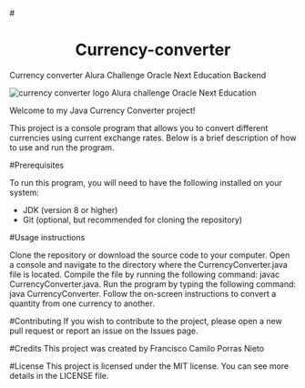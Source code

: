 #<h1 align="center"> Currency-converter</h1>
Currency converter Alura Challenge Oracle Next Education Backend 

![currency converter logo Alura challenge Oracle Next Education](https://user-images.githubusercontent.com/112147679/220490844-6734c566-7c3c-429f-b173-fb9b232263f7.png)

Welcome to my Java Currency Converter project!

This project is a console program that allows you to convert different currencies using current exchange rates. Below is a brief description of how to use and run the program.

#Prerequisites

To run this program, you will need to have the following installed on your system:

- JDK (version 8 or higher)
- Git (optional, but recommended for cloning the repository)

#Usage instructions

Clone the repository or download the source code to your computer.
Open a console and navigate to the directory where the CurrencyConverter.java file is located.
Compile the file by running the following command: javac CurrencyConverter.java.
Run the program by typing the following command: java CurrencyConverter.
Follow the on-screen instructions to convert a quantity from one currency to another.

#Contributing
If you wish to contribute to the project, please open a new pull request or report an issue on the Issues page.

#Credits
This project was created by Francisco Camilo Porras Nieto

#License
This project is licensed under the MIT license. You can see more details in the LICENSE file.
